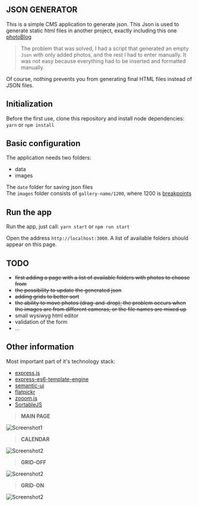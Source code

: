 ## JSON GENERATOR

This is a simple CMS application to generate json. This Json is used to generate static html files in another project, exactly including this one [photoBlog](https://github.com/tomik23/photoBlog)

> The problem that was solved, I had a script that generated an empty `Json` with only added photos, and the rest I had to enter manually. It was not easy because everything had to be inserted and formatted manually.

Of course, nothing prevents you from generating final HTML files instead of JSON files.

## Initialization

Before the first use, clone this repository and install node dependencies: `yarn` or `npm install`

## Basic configuration

The application needs two folders:
* data
* images

The `date` folder for saving json files  
The `images` folder consists of `gallery-name/1200`, where 1200 is [breakpoints](https://github.com/tomik23/photoBlog/tree/master/sources/images/jeden-dzien-w-berlinie)

## Run the app

Run the app, just call: `yarn start` or `npm run start`

Open the address `http://localhost:3000`. A list of available folders should appear on this page.

## TODO

* ~~first adding a page with a list of available folders with photos to choose from~~
* ~~the possibility to update the generated json~~
* ~~adding grids to better sort~~
* ~~the ability to move photos (drag-and-drop), the problem occurs when the images are from different cameras, or the file names are mixed up~~
* small wysiwyg html editor
* validation of the form
* ...

## Other information

Most important part of it's technology stack:

* [express.js](https://expressjs.com/)
* [express-es6-template-engine](https://www.npmjs.com/package/express-es6-template-engine)
* [semantic-ui](https://semantic-ui.com/)
* [flatpickr](https://github.com/flatpickr/flatpickr)
* [zooom.js](https://github.com/tomik23/zooom.js)
* [SortableJS](https://github.com/SortableJS/Sortable)

> **MAIN PAGE**

![Screenshot1](https://github.com/tomik23/json-generator/blob/master/screenshot/page.png)

> **CALENDAR**

![Screenshot2](https://github.com/tomik23/json-generator/blob/master/screenshot/calendar.png)

> **GRID-OFF**

![Screenshot2](https://github.com/tomik23/json-generator/blob/master/screenshot/grid-off.png)

> **GRID-ON**

![Screenshot2](https://github.com/tomik23/json-generator/blob/master/screenshot/grid-on.png)